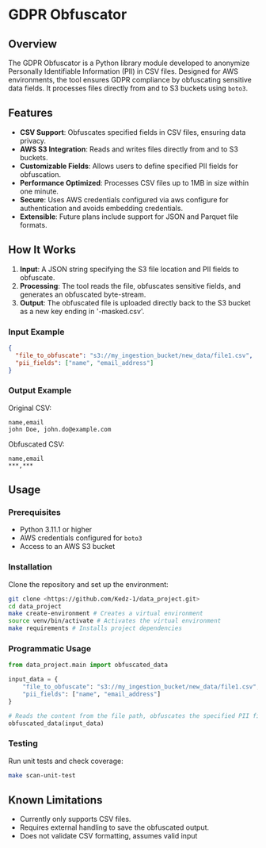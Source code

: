 # GDPR Obfuscator

## Overview
The GDPR Obfuscator is a Python library module developed to anonymize Personally Identifiable Information (PII) in CSV files. Designed for AWS environments, the tool ensures GDPR compliance by obfuscating sensitive data fields. It processes files directly from and to S3 buckets using `boto3`.

## Features
- **CSV Support**: Obfuscates specified fields in CSV files, ensuring data privacy.
- **AWS S3 Integration**: Reads and writes files directly from and to S3 buckets.
- **Customizable Fields**: Allows users to define specified PII fields for obfuscation.
- **Performance Optimized**: Processes CSV files up to 1MB in size within one minute.
- **Secure**: Uses AWS credentials configured via aws configure for authentication and avoids embedding credentials.
- **Extensible**: Future plans include support for JSON and Parquet file formats.

## How It Works
1. **Input**: A JSON string specifying the S3 file location and PII fields to obfuscate.
2. **Processing**: The tool reads the file, obfuscates sensitive fields, and generates an obfuscated byte-stream.
3. **Output**: The obfuscated file is uploaded directly back to the S3 bucket as a new key ending in '-masked.csv'.

### Input Example
```json
{
  "file_to_obfuscate": "s3://my_ingestion_bucket/new_data/file1.csv",
  "pii_fields": ["name", "email_address"]
}
```

### Output Example
Original CSV:
```csv
name,email
john Doe, john.do@example.com
```

Obfuscated CSV:
```csv
name,email
***,***
```
## Usage

### Prerequisites
- Python 3.11.1 or higher
- AWS credentials configured for `boto3`
- Access to an AWS S3 bucket

### Installation
Clone the repository and set up the environment:
```bash
git clone <https://github.com/Kedz-1/data_project.git>
cd data_project
make create-environment # Creates a virtual environment
source venv/bin/activate # Activates the virtual environment
make requirements # Installs project dependencies
```

### Programmatic Usage
```python
from data_project.main import obfuscated_data

input_data = {
    "file_to_obfuscate": "s3://my_ingestion_bucket/new_data/file1.csv",
    "pii_fields": ["name", "email_address"]
}

# Reads the content from the file path, obfuscates the specified PII fields and uploads back to the S3 bucket
obfuscated_data(input_data)
```

### Testing
Run unit tests and check coverage:
```bash
make scan-unit-test
```

## Known Limitations
- Currently only supports CSV files.
- Requires external handling to save the obfuscated output.
- Does not validate CSV formatting, assumes valid input
